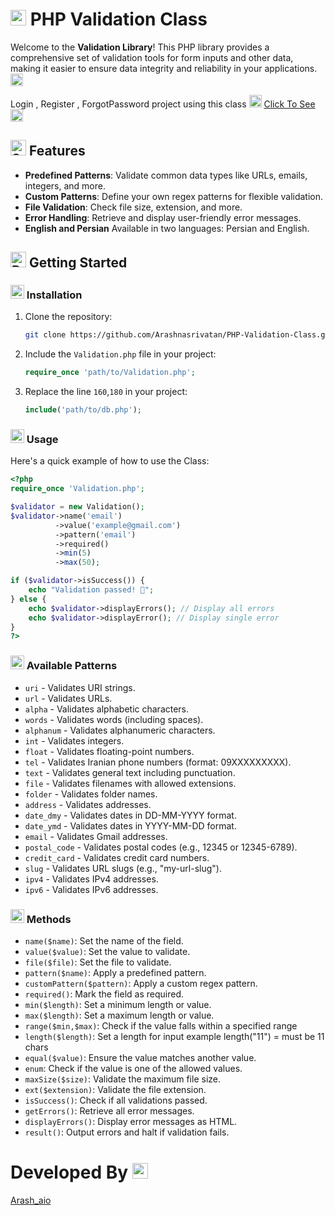 # <img src="https://raw.githubusercontent.com/Tarikul-Islam-Anik/Telegram-Animated-Emojis/main/Objects/Memo.webp" alt="Memo" width="25" height="25" /> PHP Validation Class

Welcome to the **Validation Library**! This PHP library provides a comprehensive set of validation tools for form inputs and other data, making it easier to ensure data integrity and reliability in your applications. <img src="https://raw.githubusercontent.com/Tarikul-Islam-Anik/Telegram-Animated-Emojis/main/Travel%20and%20Places/Rocket.webp" alt="Rocket" width="20" height="20" />

Login , Register , ForgotPassword project using this class <img src="https://raw.githubusercontent.com/Tarikul-Islam-Anik/Telegram-Animated-Emojis/main/Objects/Laptop.webp" alt="Laptop" width="20" height="20" /> <a href="https://github.com/Arashnasrivatan/Secure-Login-Register">Click To See <img src="https://raw.githubusercontent.com/Tarikul-Islam-Anik/Telegram-Animated-Emojis/main/People/Eyes.webp" alt="Eyes" width="20" height="20" /></a>


## <img src="https://raw.githubusercontent.com/Tarikul-Islam-Anik/Telegram-Animated-Emojis/main/Activity/Sparkles.webp" alt="Sparkles" width="25" height="25" /> Features

- **Predefined Patterns**: Validate common data types like URLs, emails, integers, and more.
- **Custom Patterns**: Define your own regex patterns for flexible validation.
- **File Validation**: Check file size, extension, and more.
- **Error Handling**: Retrieve and display user-friendly error messages.
- **English and Persian** Available in two languages: Persian and English.

## <img src="https://raw.githubusercontent.com/Tarikul-Islam-Anik/Telegram-Animated-Emojis/main/Travel%20and%20Places/Rocket.webp" alt="Rocket" width="25" height="25" /> Getting Started

### <img src="https://raw.githubusercontent.com/Tarikul-Islam-Anik/Telegram-Animated-Emojis/main/Objects/Keyboard.webp" alt="Keyboard" width="22" height="22" /> Installation

1. Clone the repository:
   ```bash
   git clone https://github.com/Arashnasrivatan/PHP-Validation-Class.git
   ```
2. Include the `Validation.php` file in your project:
   ```php
   require_once 'path/to/Validation.php';
   ```

3. Replace the line `160`,`180` in your project:
   ```php
   include('path/to/db.php');
   ```

### <img src="https://raw.githubusercontent.com/Tarikul-Islam-Anik/Telegram-Animated-Emojis/main/People/Man%20Technologist.webp" alt="Man Technologist" width="22" height="22" /> Usage

Here's a quick example of how to use the Class:

```php
<?php
require_once 'Validation.php';

$validator = new Validation();
$validator->name('email')
          ->value('example@gmail.com')
          ->pattern('email')
          ->required()
          ->min(5)
          ->max(50);

if ($validator->isSuccess()) {
    echo "Validation passed! 🎉";
} else {
    echo $validator->displayErrors(); // Display all errors
    echo $validator->displayError(); // Display single error
}
?>
```

### <img src="https://raw.githubusercontent.com/Tarikul-Islam-Anik/Telegram-Animated-Emojis/main/Objects/Magnifying%20Glass%20Tilted%20Left.webp" alt="Magnifying Glass Tilted Left" width="22" height="22" /> Available Patterns

- `uri` - Validates URI strings.
- `url` - Validates URLs.
- `alpha` - Validates alphabetic characters.
- `words` - Validates words (including spaces).
- `alphanum` - Validates alphanumeric characters.
- `int` - Validates integers.
- `float` - Validates floating-point numbers.
- `tel` - Validates Iranian phone numbers (format: 09XXXXXXXXX).
- `text` - Validates general text including punctuation.
- `file` - Validates filenames with allowed extensions.
- `folder` - Validates folder names.
- `address` - Validates addresses.
- `date_dmy` - Validates dates in DD-MM-YYYY format.
- `date_ymd` - Validates dates in YYYY-MM-DD format.
- `email` - Validates Gmail addresses.
- `postal_code` - Validates postal codes (e.g., 12345 or 12345-6789).
- `credit_card` - Validates credit card numbers.
- `slug` - Validates URL slugs (e.g., "my-url-slug").
- `ipv4` - Validates IPv4 addresses.
- `ipv6` - Validates IPv6 addresses.

### <img src="https://raw.githubusercontent.com/Tarikul-Islam-Anik/Telegram-Animated-Emojis/main/Animals%20and%20Nature/Glowing%20Star.webp" alt="Glowing Star" width="22" height="22" /> Methods

- `name($name)`: Set the name of the field.
- `value($value)`: Set the value to validate.
- `file($file)`: Set the file to validate.
- `pattern($name)`: Apply a predefined pattern.
- `customPattern($pattern)`: Apply a custom regex pattern.
- `required()`: Mark the field as required.
- `min($length)`: Set a minimum length or value.
- `max($length)`: Set a maximum length or value.
- `range($min,$max)`: Check if the value falls within a specified range
- `length($length)`: Set a length for input example length("11") = must be 11 chars
- `equal($value)`: Ensure the value matches another value.
- `enum`: Check if the value is one of the allowed values.
- `maxSize($size)`: Validate the maximum file size.
- `ext($extension)`: Validate the file extension.
- `isSuccess()`: Check if all validations passed.
- `getErrors()`: Retrieve all error messages.
- `displayErrors()`: Display error messages as HTML.
- `result()`: Output errors and halt if validation fails.

# Developed By <img src="https://raw.githubusercontent.com/Tarikul-Islam-Anik/Telegram-Animated-Emojis/main/Objects/Keyboard.webp" alt="Keyboard" width="25" height="25" />

<a href="https://t.me/arash_aio456">Arash_aio</a>
